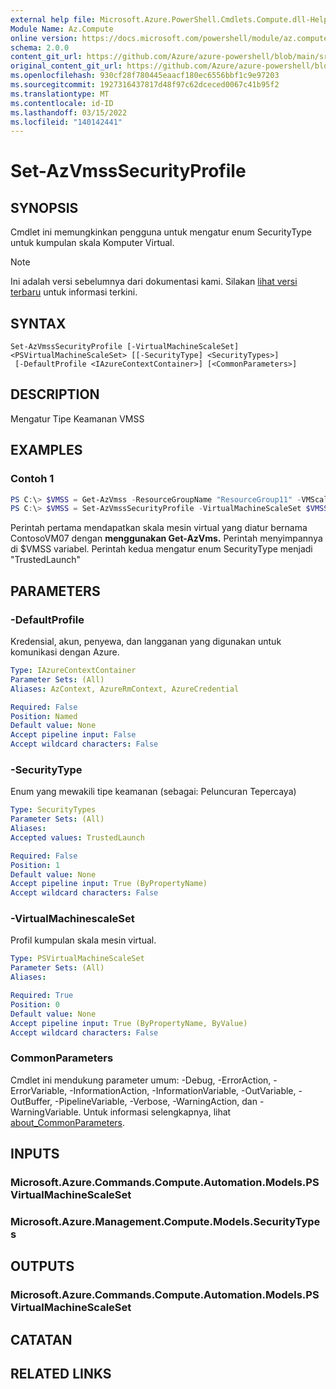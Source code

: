 ```yaml
---
external help file: Microsoft.Azure.PowerShell.Cmdlets.Compute.dll-Help.xml
Module Name: Az.Compute
online version: https://docs.microsoft.com/powershell/module/az.compute/set-azvmsssecurityprofile
schema: 2.0.0
content_git_url: https://github.com/Azure/azure-powershell/blob/main/src/Compute/Compute/help/Set-AzVmssSecurityProfile.md
original_content_git_url: https://github.com/Azure/azure-powershell/blob/main/src/Compute/Compute/help/Set-AzVmssSecurityProfile.md
ms.openlocfilehash: 930cf28f780445eaacf180ec6556bbf1c9e97203
ms.sourcegitcommit: 1927316437817d48f97c62dceced0067c41b95f2
ms.translationtype: MT
ms.contentlocale: id-ID
ms.lasthandoff: 03/15/2022
ms.locfileid: "140142441"
---
```

# Set-AzVmssSecurityProfile

## SYNOPSIS
Cmdlet ini memungkinkan pengguna untuk mengatur enum SecurityType untuk kumpulan skala Komputer Virtual.

> [!NOTE]
>Ini adalah versi sebelumnya dari dokumentasi kami. Silakan [lihat versi terbaru](/powershell/module/az.compute/set-azvmsssecurityprofile) untuk informasi terkini.

## SYNTAX

```
Set-AzVmssSecurityProfile [-VirtualMachineScaleSet] <PSVirtualMachineScaleSet> [[-SecurityType] <SecurityTypes>]
 [-DefaultProfile <IAzureContextContainer>] [<CommonParameters>]
```

## DESCRIPTION
Mengatur Tipe Keamanan VMSS

## EXAMPLES

### Contoh 1
```powershell
PS C:\> $VMSS = Get-AzVmss -ResourceGroupName "ResourceGroup11" -VMScaleSetName "ContosoVM07"
PS C:\> $VMSS = Set-AzVmssSecurityProfile -VirtualMachineScaleSet $VMSS -SecurityType "TrustedLaunch"
```

Perintah pertama mendapatkan skala mesin virtual yang diatur bernama ContosoVM07 dengan **menggunakan Get-AzVms.**
Perintah menyimpannya di $VMSS variabel.
Perintah kedua mengatur enum SecurityType menjadi "TrustedLaunch"

## PARAMETERS

### -DefaultProfile
Kredensial, akun, penyewa, dan langganan yang digunakan untuk komunikasi dengan Azure.

```yaml
Type: IAzureContextContainer
Parameter Sets: (All)
Aliases: AzContext, AzureRmContext, AzureCredential

Required: False
Position: Named
Default value: None
Accept pipeline input: False
Accept wildcard characters: False
```

### -SecurityType
Enum yang mewakili tipe keamanan (sebagai: Peluncuran Tepercaya)

```yaml
Type: SecurityTypes
Parameter Sets: (All)
Aliases:
Accepted values: TrustedLaunch

Required: False
Position: 1
Default value: None
Accept pipeline input: True (ByPropertyName)
Accept wildcard characters: False
```

### -VirtualMachinescaleSet
Profil kumpulan skala mesin virtual.

```yaml
Type: PSVirtualMachineScaleSet
Parameter Sets: (All)
Aliases:

Required: True
Position: 0
Default value: None
Accept pipeline input: True (ByPropertyName, ByValue)
Accept wildcard characters: False
```

### CommonParameters
Cmdlet ini mendukung parameter umum: -Debug, -ErrorAction, -ErrorVariable, -InformationAction, -InformationVariable, -OutVariable, -OutBuffer, -PipelineVariable, -Verbose, -WarningAction, dan -WarningVariable. Untuk informasi selengkapnya, lihat [about_CommonParameters](http://go.microsoft.com/fwlink/?LinkID=113216).

## INPUTS

### Microsoft.Azure.Commands.Compute.Automation.Models.PSVirtualMachineScaleSet

### Microsoft.Azure.Management.Compute.Models.SecurityTypes

## OUTPUTS

### Microsoft.Azure.Commands.Compute.Automation.Models.PSVirtualMachineScaleSet

## CATATAN

## RELATED LINKS
